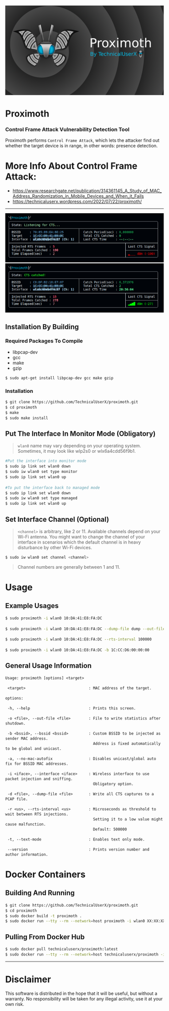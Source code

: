 ![](/images/proximoth_banner.png)
# Proximoth
### Control Frame Attack Vulnerability Detection Tool
Proximoth performs `Control Frame Attack`, which lets the attacker find out whether the target device is in range, in other words: presence detection.

# More Info About Control Frame Attack:
* https://www.researchgate.net/publication/314361145_A_Study_of_MAC_Address_Randomization_in_Mobile_Devices_and_When_it_Fails
* https://technicaluserx.wordpress.com/2022/07/22/proximoth/

---

![](/images/i1.png) 
![](/images/i2.png) 



## Installation By Building
### Required Packages To Compile
* libpcap-dev
* gcc
* make
* gzip

```bash
$ sudo apt-get install libpcap-dev gcc make gzip
```

### Installation
```bash
$ git clone https://github.com/TechnicalUserX/proximoth.git
$ cd proximoth
$ make
$ sudo make install
```

## Put The Interface In Monitor Mode (Obligatory)
> `wlan0` name may vary depending on your operating system.
> Sometimes, it may look like wlp2s0 or wlx6a4cdd56f9b1.
```bash
#Put the interface into monitor mode
$ sudo ip link set wlan0 down
$ sudo iw wlan0 set type monitor
$ sudo ip link set wlan0 up

#To put the interface back to managed mode
$ sudo ip link set wlan0 down
$ sudo iw wlan0 set type managed
$ sudo ip link set wlan0 up
```

## Set Interface Channel (Optional)
> `<channel>` is arbitrary, like 2 or 11. Available channels depend on your Wi-Fi antenna.
> You might want to change the channel of your interface in scenarios which the default channel is in heavy disturbance by other Wi-Fi devices.

```bash
$ sudo iw wlan0 set channel <channel>
```
> Channel numbers are generally between 1 and 11.


# Usage
## Example Usages
```bash
$ sudo proximoth -i wlan0 10:DA:41:E8:FA:DC

$ sudo proximoth -i wlan0 10:DA:41:E8:FA:DC --dump-file dump --out-file record

$ sudo proximoth -i wlan0 10:DA:41:E8:FA:DC --rts-interval 100000

$ sudo proximoth -i wlan0 10:DA:41:E8:FA:DC -b 1C:CC:D6:00:00:00
```
## General Usage Information
```
Usage: proximoth [options] <target>

 <target>                            : MAC address of the target.

options:

 -h, --help                          : Prints this screen.

 -o <file>, --out-file <file>        : File to write statistics after shutdown.

 -b <bssid>, --bssid <bssid>         : Custom BSSID to be injected as sender MAC address.
                                       Address is fixed automatically to be global and unicast.

 -a, --no-mac-autofix                : Disables unicast/global auto fix for BSSID MAC addresses.

 -i <iface>, --interface <iface>     : Wireless interface to use packet injection and sniffing.
                                       Obligatory option.

 -d <file>, --dump-file <file>       : Write all CTS captures to a PCAP file.

 -r <us>, --rts-interval <us>        : Microseconds as threshold to wait between RTS injections.
                                       Setting it to a low value might cause malfunction.
                                       Default: 500000

 -t, --text-mode                     : Enables text only mode.

 --version                           : Prints version number and author information.

```

# Docker Containers

## Building And Running

```bash
$ git clone https://github.com/TechnicalUserX/proximoth.git
$ cd proximoth
$ sudo docker build -t proximoth .
$ sudo docker run --tty --rm --network=host proximoth -i wlan0 XX:XX:XX:XX:XX:XX
```
## Pulling From Docker Hub
```bash
$ sudo docker pull technicaluserx/proximoth:latest
$ sudo docker run --tty --rm --network=host technicaluserx/proximoth -i wlan0 XX:XX:XX:XX:XX:XX
```

---

# Disclaimer

This software is distributed in the hope that it will be useful, but without a warranty.
No responsibility will be taken for any illegal activity, use it at your own risk.